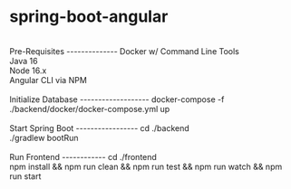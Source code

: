 # spring-boot-angular
<br>
Pre-Requisites
--------------
Docker w/ Command Line Tools<br>
Java 16<br>
Node 16.x<br>
Angular CLI via NPM<br>
<br>
Initialize Database
-------------------
docker-compose -f ./backend/docker/docker-compose.yml up<br>
<br>
Start Spring Boot
-----------------
cd ./backend<br>
./gradlew bootRun<br>
<br>
Run Frontend
------------
cd ./frontend<br>
npm install && npm run clean && npm run test && npm run watch && npm run start<br>
